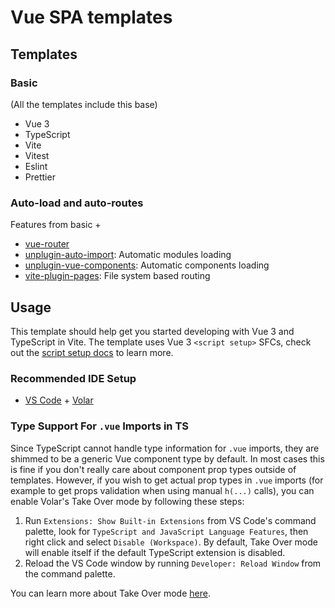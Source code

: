 # Vue SPA templates

## Templates

### Basic

(All the templates include this base)

- Vue 3
- TypeScript
- Vite
- Vitest
- Eslint
- Prettier

### Auto-load and auto-routes

Features from basic +

- [vue-router](https://router.vuejs.org/)
- [unplugin-auto-import](https://github.com/antfu/unplugin-auto-import): Automatic modules loading
- [unplugin-vue-components](https://github.com/antfu/unplugin-vue-components): Automatic components loading
- [vite-plugin-pages](https://github.com/hannoeru/vite-plugin-pages): File system based routing

## Usage

This template should help get you started developing with Vue 3 and TypeScript in Vite. The template uses Vue 3 `<script setup>` SFCs, check out the [script setup docs](https://v3.vuejs.org/api/sfc-script-setup.html#sfc-script-setup) to learn more.

### Recommended IDE Setup

- [VS Code](https://code.visualstudio.com/) + [Volar](https://marketplace.visualstudio.com/items?itemName=johnsoncodehk.volar)

### Type Support For `.vue` Imports in TS

Since TypeScript cannot handle type information for `.vue` imports, they are shimmed to be a generic Vue component type by default. In most cases this is fine if you don't really care about component prop types outside of templates. However, if you wish to get actual prop types in `.vue` imports (for example to get props validation when using manual `h(...)` calls), you can enable Volar's Take Over mode by following these steps:

1. Run `Extensions: Show Built-in Extensions` from VS Code's command palette, look for `TypeScript and JavaScript Language Features`, then right click and select `Disable (Workspace)`. By default, Take Over mode will enable itself if the default TypeScript extension is disabled.
2. Reload the VS Code window by running `Developer: Reload Window` from the command palette.

You can learn more about Take Over mode [here](https://github.com/johnsoncodehk/volar/discussions/471).
